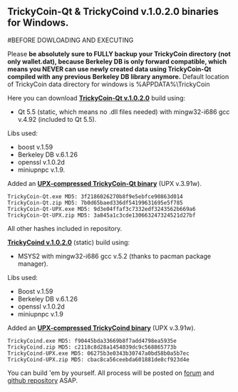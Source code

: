 ## TrickyCoin-Qt & TrickyCoind v.1.0.2.0 binaries for Windows.

#BEFORE DOWLOADING AND EXECUTING

Please **be absolutely sure to FULLY backup your TrickyCoin directory (not only wallet.dat), because Berkeley DB is only forward compatible, which means you NEVER can use newly created data using TrickyCoin-Qt compiled with any previous Berkeley DB library anymore.**
Default location of TrickyCoin data directory for windows is %APPDATA%\TrickyCoin

Here you can download [**TrickyCoin-Qt v.1.0.2.0**](http://www.trickycoin.com/dl/1.0.2.0/TrickyCoin-Qt.zip) build using:
* Qt 5.5 (static, which means no .dll files needed) with mingw32-i686 gcc v.4.92 (included to Qt 5.5).

Libs used:
* boost v.1.59
* Berkeley DB v.6.1.26
* openssl v.1.0.2d
* miniupnpc v.1.9.

Added an [**UPX-compressed TrickyCoin-Qt binary**](http://www.trickycoin.com/dl/1.0.2.0/TrickyCoin-Qt-UPX.zip) (UPX v.3.91w).

    TrickyCoin-Qt.exe MD5: 3f2186026270b8f9e5ebfce90863d014 
    TrickyCoin-Qt.zip MD5: 7b0d65baed336df54199631695e5f785
    TrickyCoin-Qt-UPX.exe MD5: 9d3e04ffaf3c7332edf3243562b669a6
    TrickyCoin-Qt-UPX.zip MD5: 3a845a1c3cde130663247324521d27bf

All other hashes included in repository.

[**TrickyCoind v.1.0.2.0**](http://www.trickycoin.com/dl/1.0.2.0/TrickyCoind.zip) (static) build using:
* MSYS2 with mingw32-i686 gcc v.5.2 (thanks to pacman package manager).

Libs used:
* Boost v.1.59
* Berkeley DB v.6.1.26
* openssl v.1.0.2d
* miniupnpc v.1.9

Added an [**UPX-compressed TrickyCoind binary**](http://www.trickycoin.com/dl/1.0.2.0/TrickyCoind-UPX.zip) (UPX v.3.91w).

    TrickyCoind.exe MD5: f90445bda33669b8f7add4798ea5935e
    TrickyCoind.zip MD5: c2118c8d28a1454039dc9c568865773b
    TrickyCoind-UPX.exe MD5: 06275b3e0343b30747a0bd58b0a5b7ec
    TrickyCoind-UPX.zip MD5: cbac8ca56ceebda601881de8cf923d4e


You can build 'em by yourself. All process will be posted on [forum](http://forum.trickycoin.com/) and [github repository](https://www.github.com/trickyReborn/TrickyCoin) ASAP.